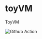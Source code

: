 # toyVM
ToyVM


![Github Action](https://github.com/peterzheng98/toyVM/actions/workflows/rust.yml/badge.svg)
